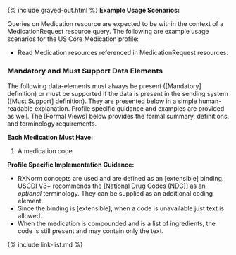 {% include grayed-out.html %}
**Example Usage Scenarios:**

Queries on Medication resource are expected to be within the context of a MedicationRequest resource query. The following are
example usage scenarios for the US Core Medication profile:

-   Read Medication resources referenced in MedicationRequest resources.

### Mandatory and Must Support Data Elements


The following data-elements must always be present ([Mandatory] definition) or must be supported if the data is present in the sending system ([Must Support] definition). They are presented below in a simple human-readable explanation.  Profile specific guidance and examples are provided as well.  The [Formal Views] below provides the  formal summary, definitions, and  terminology requirements.  

**Each Medication Must Have:**

1.  A medication code

**Profile Specific Implementation Guidance:**

* RXNorm concepts are used and are defined as an [extensible] binding. USCDI V3+ recommends the [National Drug Codes (NDC)] as an *optional* terminology. They can be supplied as an additional coding element.
* Since the binding is [extensible], when a code is unavailable just text is allowed.
* When the medication is compounded and is a list of ingredients, the code is still present and may contain only the text.

{% include link-list.md %}

</div><!-- grayed-out -->